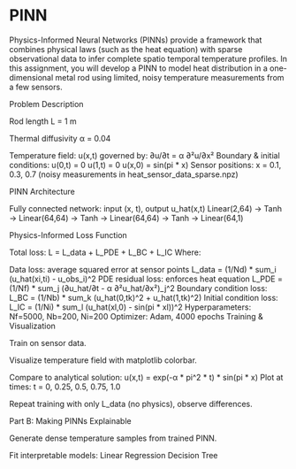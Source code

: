 # PINN

Physics-Informed Neural Networks (PINNs) provide a framework that combines physical
laws (such as the heat equation) with sparse observational data to infer complete spatio
temporal temperature profiles. In this assignment, you will develop a PINN to model heat
distribution in a one-dimensional metal rod using limited, noisy temperature measurements
from a few sensors.

Problem Description

Rod length L = 1 m

Thermal diffusivity α = 0.04

Temperature field: u(x,t) governed by:
∂u/∂t = α ∂²u/∂x²
Boundary & initial conditions:
u(0,t) = 0
u(1,t) = 0
u(x,0) = sin(pi * x)
Sensor positions: x = 0.1, 0.3, 0.7 (noisy measurements in heat_sensor_data_sparse.npz)

PINN Architecture

Fully connected network: input (x, t), output u_hat(x,t)
Linear(2,64) → Tanh → Linear(64,64) → Tanh → Linear(64,64) → Tanh → Linear(64,1)

Physics-Informed Loss Function

Total loss:
L = L_data + L_PDE + L_BC + L_IC
Where:

Data loss: average squared error at sensor points
L_data = (1/Nd) * sum_i (u_hat(xi,ti) - u_obs_i)^2
PDE residual loss: enforces heat equation
L_PDE = (1/Nf) * sum_j (∂u_hat/∂t - α ∂²u_hat/∂x²)_j^2
Boundary condition loss:
L_BC = (1/Nb) * sum_k (u_hat(0,tk)^2 + u_hat(1,tk)^2)
Initial condition loss:
L_IC = (1/Ni) * sum_l (u_hat(xl,0) - sin(pi * xl))^2
Hyperparameters: Nf=5000, Nb=200, Ni=200
Optimizer: Adam, 4000 epochs
Training & Visualization

Train on sensor data.

Visualize temperature field with matplotlib colorbar.

Compare to analytical solution:
u(x,t) = exp(-α * pi^2 * t) * sin(pi * x)
Plot at times: t = 0, 0.25, 0.5, 0.75, 1.0

Repeat training with only L_data (no physics), observe differences.

Part B: Making PINNs Explainable

Generate dense temperature samples from trained PINN.

Fit interpretable models:
Linear Regression
Decision Tree
